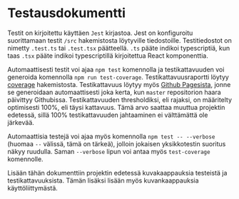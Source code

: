 # Testausdokumentti

Testit on kirjoitettu käyttäen `Jest` kirjastoa. Jest on konfiguroitu suorittamaan testit `/src` hakemistosta löytyville tiedostoille. Testitiedostot on nimetty `.test.ts` tai `.test.tsx` päätteellä. `.ts` pääte indikoi typescriptiä, kun taas `.tsx` pääte indikoi typescriptillä kirjoitettua React komponenttia.

Automaattisesti testit voi ajaa `npm test` komennolla ja testikattavuuden voi generoida komennolla `npm run test-coverage`. Testikattavuusraportti löytyy [coverage](/coverage) hakemistosta. Testikattavuus löytyy myös [Github Pagesista](https://juhq.github.io/knapsack-playlist/coverage/lcov-report/), jonne se generoidaan automaattisesti joka kerta, kun `master` repositorion haara päivittyy Githubissa. Testikattavuuden thresholdiksi, eli rajaksi, on määritelty optimisesti 100%, eli täysi kattavuus. Tämä arvo saattaa muuttua projektin edetessä, sillä 100% testikattavuuden jahtaaminen ei välttämättä ole järkevää.

Automaattisia testejä voi ajaa myös komennolla `npm test -- --verbose` (huomaa `--` välissä, tämä on tärkeä), jolloin jokaisen yksikkotestin suoritus näkyy ruudulla. Saman `--verbose` lipun voi antaa myös `test-coverage` komennolle.

Lisään tähän dokumenttiin projektin edetessä kuvakaappauksia testeistä ja testikattavuuksista. Tämän lisäksi lisään myös kuvankaappauksia käyttöliittymästä.
